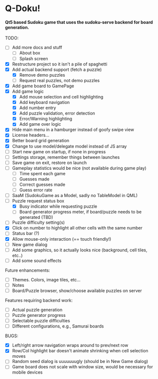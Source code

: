 # Q-Doku!
#### Qt5 based Sudoku game that uses the sudoku-serve backend for board generation.

TODO:
- [ ] Add more docs and stuff
	- [ ] About box
	- [ ] Splash screen
- [X] Restructure project so it isn't a pile of spaghetti
- [X] Add actual backend support (fetch a puzzle)
	- [X] Remove demo puzzles
	- [ ] Request real puzzles, not demo puzzles
- [X] Add game board to GamePage
- [X] Add game logic
	- [X] Add mouse selection and cell highlighting
	- [X] Add keyboard navigation
	- [X] Add number entry
	- [X] Add puzzle validation, error detection
	- [X] Error/Warning highlighting
	- [X] Add game over logic
- [X] Hide main menu in a hamburger instead of goofy swipe view
- [X] License headers...
- [X] Better board grid generation
- [X] Change to use model/delegate model instead of JS array
- [ ] Start new game on startup, if none in progress
- [ ] Settings storage, remember things between launches
- [ ] Save game on exit, restore on launch
- [ ] Gameplay statistics would be nice (not available during game play)
	- [ ] Time spent each game
	- [ ] Guesses made
	- [ ] Correct guesses made
	- [ ] Guess error rate
- [ ] SaaM (SudokuGame as a Model, sadly no TableModel in QML)
- [ ] Puzzle request status box
	- [X] Busy indicator while requesting puzzle
	- [ ] Board generator progress meter, if board/puzzle needs to be generated (TBD)
- [ ] Puzzle difficulty setting(s)
- [X] Click on number to highlight all other cells with the same number
- [ ] Status bar (?)
- [X] Allow mouse-only interaction (== touch friendly!)
- [ ] New game dialog
- [ ] Add some graphics, so it actually looks nice (background, cell tiles, etc..)
- [ ] Add some sound effects

Future enhancements:
- [ ] Themes. Colors, image tiles, etc...
- [ ] Notes
- [ ] Board/Puzzle browser, show/choose available puzzles on server

Features requiring backend work:
- [ ] Actual puzzle generation
- [ ] Puzzle generator progress
- [ ] Selectable puzzle difficulties
- [ ] Different configurations, e.g., Samurai boards

BUGS:
- [X] Left/right arrow navigation wraps around to prev/next row
- [X] Row/Col highlight bar doesn't animate shrinking when cell selection moves
- [ ] Random seed dialog is uuuuuuugly (should be in New Game dialog)
- [ ] Game board does not scale with window size, would be necessary for mobile devices
